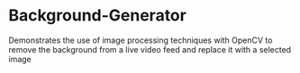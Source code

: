 # Background-Generator
Demonstrates the use of image processing techniques with OpenCV to remove the background from a live video feed and replace it with a selected image
